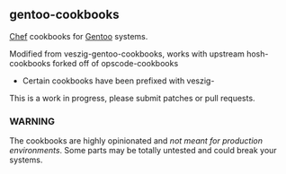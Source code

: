 ## gentoo-cookbooks

[Chef][chef] cookbooks for [Gentoo][gentoo] systems.

Modified from veszig-gentoo-cookbooks, works with upstream hosh-cookbooks forked off of opscode-cookbooks

 - Certain cookbooks have been prefixed with veszig- 

This is a work in progress, please submit patches or pull requests.

[chef]: http://wiki.opscode.com/display/chef
[gentoo]: http://www.gentoo.org

### WARNING

The cookbooks are highly opinionated and _not meant for production
environments_. Some parts may be totally untested and could break your systems.
